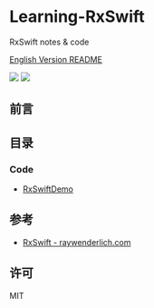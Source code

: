 # Learning-RxSwift

RxSwift notes &amp; code

[English Version README](README.md)

![](https://img.shields.io/badge/language-swift-orange.svg) ![](https://img.shields.io/badge/license-MIT-000000.svg)

## 前言

## 目录

### Code

- [RxSwiftDemo](/RxSwiftDemo/)

## 参考

- [RxSwift - raywenderlich.com](https://store.raywenderlich.com/products/rxswift)

## 许可

MIT